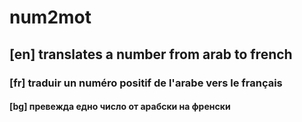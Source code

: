 # num2mot
## [en] translates a number from arab to french
### [fr] traduir un numéro positif de l'arabe vers le français
#### [bg] превежда едно число от арабски на френски
